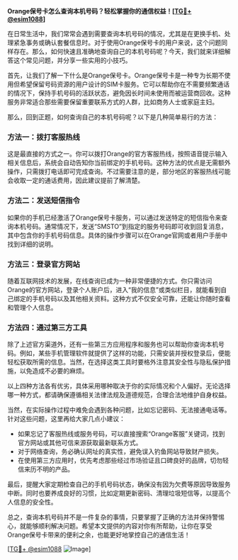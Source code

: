 **Orange保号卡怎么查询本机号码？轻松掌握你的通信权益！[[TG💪+ @esim1088](https://t.me/s/esim1088)]**

在日常生活中，我们常常会遇到需要查询本机号码的情况，尤其是在更换手机、处理紧急事务或确认套餐信息时。对于使用Orange保号卡的用户来说，这个问题同样存在。那么，如何快速且准确地查询自己的本机号码呢？今天，我们就来详细解答这个常见问题，并分享一些实用的小技巧。

首先，让我们了解一下什么是Orange保号卡。Orange保号卡是一种专为长期不使用但希望保留号码资源的用户设计的SIM卡服务。它可以帮助你在不需要频繁通话的情况下，保持手机号码的活跃状态，避免因长时间未使用而被运营商回收。这种服务非常适合那些需要保留重要联系方式的人群，比如商务人士或家庭主妇。

那么，回到正题，如何查询自己的本机号码呢？以下是几种简单易行的方法：

### 方法一：拨打客服热线

这是最直接的方式之一。你可以拨打Orange的官方客服热线，按照语音提示输入相关信息后，系统会自动告知你当前绑定的手机号码。这种方法的优点是无需额外操作，只需拨打电话即可完成查询。不过需要注意的是，部分地区的客服热线可能会收取一定的通话费用，因此建议提前了解清楚。

### 方法二：发送短信指令

如果你的手机已经激活了Orange保号卡服务，可以通过发送特定的短信指令来查询本机号码。通常情况下，发送“SMSTO”到指定的服务号码即可收到回复消息，其中包含你的手机号码信息。具体的操作步骤可以在Orange官网或者用户手册中找到详细的说明。

### 方法三：登录官方网站

随着互联网技术的发展，在线查询已成为一种非常便捷的方式。你只需访问Orange的官方网站，登录个人账户后，进入“我的信息”或类似栏目，就能看到自己绑定的手机号码以及其他相关资料。这种方式不仅安全可靠，还能让你随时查看和管理个人信息。

### 方法四：通过第三方工具

除了上述官方渠道外，还有一些第三方应用程序和服务也可以帮助你查询本机号码。例如，某些手机管理软件就提供了这样的功能，只需安装并授权登录后，便能轻松获取所需的信息。当然，在选择这类工具时要格外注意其安全性与隐私保护措施，以免造成不必要的麻烦。

以上四种方法各有优劣，具体采用哪种取决于你的实际情况和个人偏好。无论选择哪一种方式，都请确保遵循相关法律法规及道德规范，合理合法地维护自身权益。

当然，在实际操作过程中难免会遇到各种问题，比如忘记密码、无法接通电话等。针对这些问题，这里再给大家几点小建议：

- 如果忘记了客服热线或服务号码，可以直接搜索“Orange客服”关键词，找到官方网站或其他可信来源获取最新联系方式。
- 对于网络查询，务必确认网址的真实性，避免误入钓鱼网站导致财产损失。
- 在使用第三方应用时，优先考虑那些经过市场验证且口碑良好的品牌，切勿轻信来历不明的产品。

最后，提醒大家定期检查自己的手机号码状态，确保没有因为欠费等原因导致服务中断。同时也要养成良好的习惯，比如定期更新密码、清理垃圾短信等，以提高个人信息的安全性。

总之，查询本机号码并不是一件复杂的事情，只要掌握了正确的方法并保持警惕心，就能够顺利解决问题。希望本文提供的内容对你有所帮助，让你在享受Orange保号卡带来的便利之余，也能更好地掌控自己的通信生活！

[[TG💪+ @esim1088](https://t.me/s/esim1088) ![Image](https://i.postimg.cc/4NQfJmqS/Snipaste-2025-05-13-00-14-12.png)]